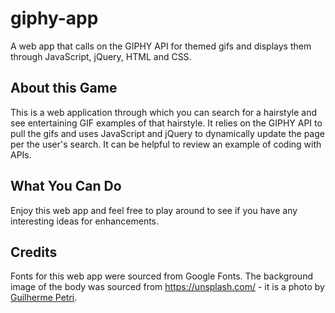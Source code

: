 # giphy-app
A web app that calls on the GIPHY API for themed gifs and displays them through JavaScript, jQuery, HTML and CSS. 

## About this Game

This is a web application through which you can search for a hairstyle and see entertaining GIF examples of that hairstyle. It relies on the GIPHY API to pull the gifs and uses JavaScript and jQuery to dynamically update the page per the user's search. It can be helpful to review an example of coding with APIs. 

## What You Can Do

Enjoy this web app and feel free to play around to see if you have any interesting ideas for enhancements. 

## Credits
Fonts for this web app were sourced from Google Fonts. The background image of the body was sourced from https://unsplash.com/ - it is a photo by [Guilherme Petri](https://unsplash.com/photos/PtOfbGkU3uI?utm_source=unsplash&utm_medium=referral&utm_content=creditCopyText).
